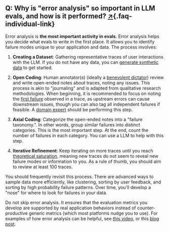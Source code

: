 ## Q: Why is \"error analysis\" so important in LLM evals, and how is it performed? [↗](/blog/posts/evals-faq/why-is-error-analysis-so-important-in-llm-evals-and-how-is-it-performed.html){.faq-individual-link}

Error analysis is **the most important activity in evals**.  Error analysis helps you decide what evals to write in the first place.  It allows you to identify failure modes unique to your application and data. The process involves:

1. **Creating a Dataset**: Gathering representative traces of user interactions with the LLM.  If you do not have any data, you can [generate synthetic data](/blog/posts/evals-faq/what-is-the-best-approach-for-generating-synthetic-data.html) to get started.

2. **Open Coding**: Human annotator(s) (ideally a [benevolent dictator](/blog/posts/evals-faq/how-many-people-should-annotate-my-llm-outputs.html)) review and write open-ended notes about traces, noting any issues. This process is akin to "journaling" and is adapted from qualitative research methodologies.  When beginning, it is recommended to focus on noting the [first failure](/blog/posts/evals-faq/how-do-i-debug-multi-turn-conversation-traces.html) observed in a trace, as upstream errors can cause downstream issues, though you can also tag all independent failures if feasible. A [domain expert](https://hamel.dev/blog/posts/llm-judge/#step-1-find-the-principal-domain-expert) should be performing this step.

3. **Axial Coding**: Categorize the open-ended notes into a "failure taxonomy.". In other words, group similar failures into distinct categories.  This is the most important step.  At the end, count the number of failures in each category. You can use a LLM to help with this step.

4. **Iterative Refinement**: Keep iterating on more traces until you reach [theoretical saturation](https://delvetool.com/blog/theoreticalsaturation), meaning new traces do not seem to reveal new failure modes or information to you.  As a rule of thumb, you should aim to review at least 100 traces.

You should frequently revisit this process.  There are advanced ways to sample data more efficiently, like clustering, sorting by user feedback, and sorting by high probability failure patterns.  Over time, you'll develop a "nose" for where to look for failures in your data. 

Do not skip error analysis.  It ensures that the evaluation metrics you develop are supported by real application behaviors instead of counter-productive generic metrics (which most platforms nudge you to use). For examples of how error analysis can be helpful, see [this video](https://www.youtube.com/watch?v=e2i6JbU2R-s), or this [blog post](https://hamel.dev/blog/posts/field-guide/).